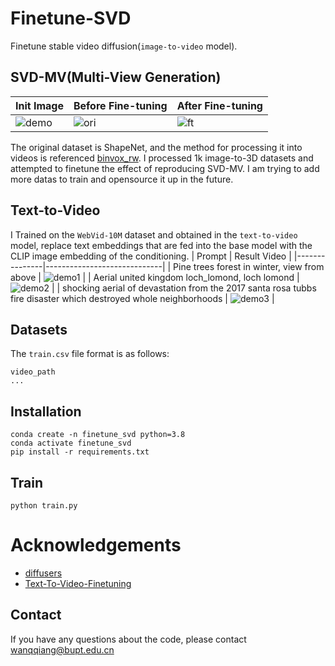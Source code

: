 # Finetune-SVD
Finetune stable video diffusion(`image-to-video` model).

## SVD-MV(Multi-View Generation)
| Init Image        | Before Fine-tuning |After Fine-tuning |
|---------------|-----------------------------|-----------------------------|
| ![demo](https://github.com/wangqiang9/Finetune-SVD/blob/main/data/1.jpg)    | ![ori](https://github.com/wangqiang9/Finetune-SVD/blob/main/data/1.gif)   | ![ft](https://github.com/wangqiang9/Finetune-SVD/blob/main/data/11cdaf2939502622815a10e5a35009c9%20(1).gif)|

The original dataset is ShapeNet, and the method for processing it into videos is referenced [binvox_rw](https://github.com/wangqiang9/binvox_rw). I processed 1k image-to-3D datasets and attempted to finetune the effect of reproducing SVD-MV. I am trying to add more datas to train and opensource it up in the future.

## Text-to-Video
I Trained on the `WebVid-10M` dataset and obtained in the `text-to-video` model, replace text embeddings that are fed into the base model with the CLIP image embedding of the conditioning.
| Prompt        | Result Video |
|---------------|-----------------------------|
| Pine trees forest in winter, view from above | ![demo1](https://github.com/wangqiang9/Finetune-SVD/blob/main/data/10032980_Pine_trees_forest_in_winter%2C_view_from_above.gif) |
| Aerial united kingdom loch_lomond, loch lomond | ![demo2](https://github.com/wangqiang9/Finetune-SVD/blob/main/data/10058684_Aerial_united_kingdom-loch_lomond_2005__loch_lomond.gif) |
| shocking aerial of devastation from the 2017 santa rosa tubbs fire disaster which destroyed whole neighborhoods | ![demo3](https://github.com/wangqiang9/Finetune-SVD/blob/main/data/1006603312_Santa_rosa%2C_ca_-_circa_2010s_-_shocking_aerial_of_devastation_from_the_2017_santa_rosa_tubbs_fire_disaster_which_destroyed_whole_neighborhoods..gif) |

## Datasets
The `train.csv` file format is as follows:
```
video_path
...
```

## Installation
```
conda create -n finetune_svd python=3.8
conda activate finetune_svd
pip install -r requirements.txt
```

## Train
```
python train.py
```

# Acknowledgements
* [diffusers](https://github.com/huggingface/diffusers)
* [Text-To-Video-Finetuning](https://github.com/ExponentialML/Text-To-Video-Finetuning)

## Contact
If you have any questions about the code, please contact wanqqiang@bupt.edu.cn 
